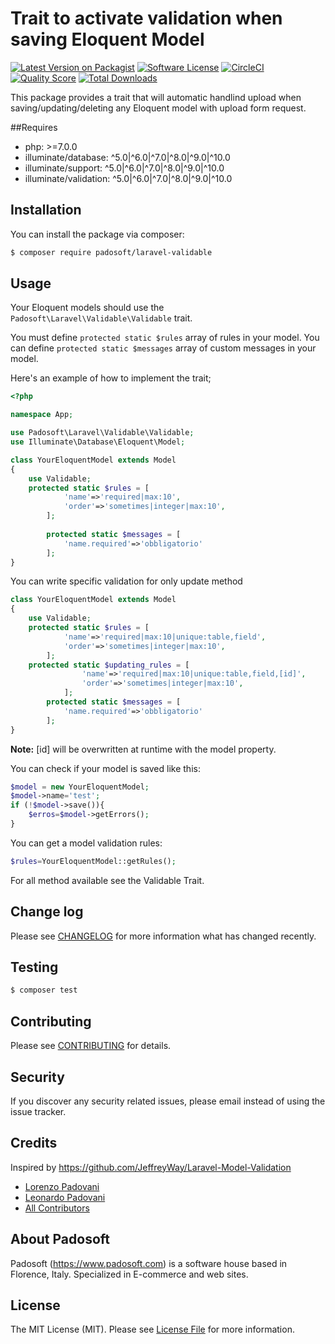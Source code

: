 # Trait to activate validation when saving Eloquent Model

[![Latest Version on Packagist](https://img.shields.io/packagist/v/padosoft/laravel-validable.svg?style=flat-square)](https://packagist.org/packages/padosoft/laravel-validable)
[![Software License](https://img.shields.io/badge/license-MIT-brightgreen.svg?style=flat-square)](LICENSE.md)
[![CircleCI](https://circleci.com/gh/padosoft/laravel-validable/tree/master.svg?style=svg)](https://circleci.com/gh/padosoft/laravel-validable/tree/master)
[![Quality Score](https://img.shields.io/scrutinizer/g/padosoft/laravel-validable.svg?style=flat-square)](https://scrutinizer-ci.com/g/padosoft/laravel-validable)
[![Total Downloads](https://img.shields.io/packagist/dt/padosoft/laravel-validable.svg?style=flat-square)](https://packagist.org/packages/padosoft/laravel-validable)

This package provides a trait that will automatic handlind upload when saving/updating/deleting any Eloquent model with upload form request.

##Requires
  
- php: >=7.0.0
- illuminate/database: ^5.0|^6.0|^7.0|^8.0|^9.0|^10.0
- illuminate/support: ^5.0|^6.0|^7.0|^8.0|^9.0|^10.0
- illuminate/validation: ^5.0|^6.0|^7.0|^8.0|^9.0|^10.0
  
## Installation

You can install the package via composer:
``` bash
$ composer require padosoft/laravel-validable
```

## Usage

Your Eloquent models should use the `Padosoft\Laravel\Validable\Validable` trait.

You must define `protected static $rules`  array of rules in your model. 
You can define `protected static $messages`  array of custom messages in your model. 

Here's an example of how to implement the trait;

```php
<?php

namespace App;

use Padosoft\Laravel\Validable\Validable;
use Illuminate\Database\Eloquent\Model;

class YourEloquentModel extends Model
{
    use Validable;
    protected static $rules = [
            'name'=>'required|max:10',
            'order'=>'sometimes|integer|max:10',
        ];
    
        protected static $messages = [
            'name.required'=>'obbligatorio'
        ];
}
```
You can write specific validation for only update method
```php
class YourEloquentModel extends Model
{
    use Validable;
    protected static $rules = [
            'name'=>'required|max:10|unique:table,field',
            'order'=>'sometimes|integer|max:10',
        ];
    protected static $updating_rules = [
                'name'=>'required|max:10|unique:table,field,[id]',
                'order'=>'sometimes|integer|max:10',
            ];
        protected static $messages = [
            'name.required'=>'obbligatorio'
        ];
}
```
**Note:** [id] will be overwritten at runtime with the model property.

You can check if your model is saved like this:

```php
$model = new YourEloquentModel;
$model->name='test';
if (!$model->save()){
    $erros=$model->getErrors();
}
```
You can get a model validation rules:

```php
$rules=YourEloquentModel::getRules();
```

For all method available see the Validable Trait.

## Change log

Please see [CHANGELOG](CHANGELOG.md) for more information what has changed recently.

## Testing

``` bash
$ composer test
```

## Contributing

Please see [CONTRIBUTING](CONTRIBUTING.md) for details.

## Security

If you discover any security related issues, please email instead of using the issue tracker.

## Credits
Inspired by https://github.com/JeffreyWay/Laravel-Model-Validation
- [Lorenzo Padovani](https://github.com/lopadova)
- [Leonardo Padovani](https://github.com/leopado)
- [All Contributors](../../contributors)

## About Padosoft
Padosoft (https://www.padosoft.com) is a software house based in Florence, Italy. Specialized in E-commerce and web sites.

## License

The MIT License (MIT). Please see [License File](LICENSE.md) for more information.

